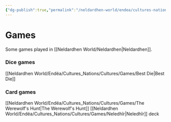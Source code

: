 ```yaml
---
{"dg-publish":true,"permalink":"/neldardhen-world/endea/cultures-nations/cultures/games/games/"}
---
```


# Games
Some games played in [[Neldardhen World/Neldardhen\|Neldardhen]].
### Dice games
[[Neldardhen World/Endëa/Cultures_Nations/Cultures/Games/Best Die\|Best Die]]

### Card games
[[Neldardhen World/Endëa/Cultures_Nations/Cultures/Games/The Werewolf's Hunt\|The Werewolf's Hunt]]
[[Neldardhen World/Endëa/Cultures_Nations/Cultures/Games/Neledhîr\|Neledhîr]] deck